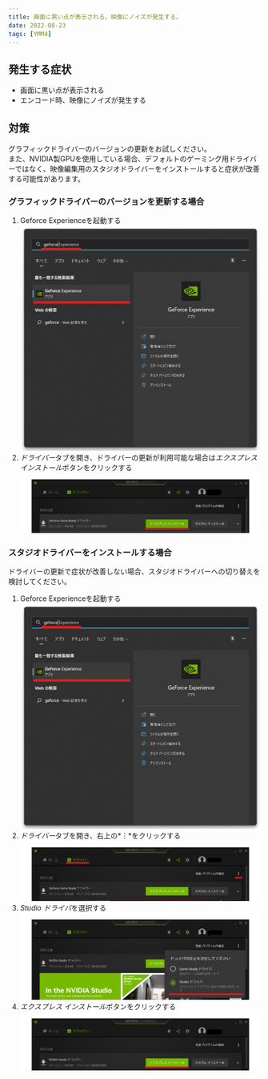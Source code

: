 ```yaml
---
title: 画面に黒い点が表示される。映像にノイズが発生する。
date: 2022-08-23
tags: [YMM4]
---
```

## 発生する症状
- 画面に黒い点が表示される
- エンコード時、映像にノイズが発生する

## 対策
グラフィックドライバーのバージョンの更新をお試しください。  
また、NVIDIA製GPUを使用している場合、デフォルトのゲーミング用ドライバーではなく、映像編集用のスタジオドライバーをインストールすると症状が改善する可能性があります。

### グラフィックドライバーのバージョンを更新する場合
1. Geforce Experienceを起動する
![スクリーンショット](nvidia_studio_driver_3039.png)
1. *ドライバー*タブを開き、ドライバーの更新が利用可能な場合は*エクスプレス インストール*ボタンをクリックする
![スクリーンショット](nvidia_studio_driver_2941.png)

### スタジオドライバーをインストールする場合
ドライバーの更新で症状が改善しない場合、スタジオドライバーへの切り替えを検討してください。

1. Geforce Experienceを起動する
![スクリーンショット](nvidia_studio_driver_3039.png)
1. *ドライバー*タブを開き、右上の*︙*をクリックする
![スクリーンショット](nvidia_studio_driver_3300.png)
1. *Studio ドライバ*を選択する
![スクリーンショット](nvidia_studio_driver_3405.png)
1. *エクスプレス インストール*ボタンをクリックする
![スクリーンショット](nvidia_studio_driver_3505.png)